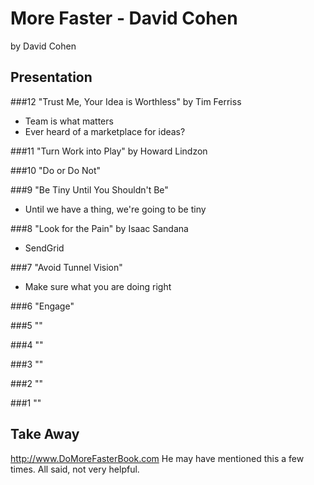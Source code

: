 # More Faster - David Cohen
by David Cohen

## Presentation

###12 "Trust Me, Your Idea is Worthless" by Tim Ferriss

* Team is what matters
* Ever heard of a marketplace for ideas?

###11 "Turn Work into Play" by Howard Lindzon

###10 "Do or Do Not"

###9  "Be Tiny Until You Shouldn't Be"

* Until we have a thing, we're going to be tiny

###8  "Look for the Pain" by Isaac Sandana

* SendGrid

###7  "Avoid Tunnel Vision"

* Make sure what you are doing right

###6  "Engage"

###5  ""

###4  ""

###3  ""

###2  ""

###1  ""

## Take Away

http://www.DoMoreFasterBook.com  He may have mentioned this a few times.  All said, not very helpful.